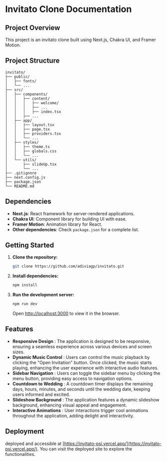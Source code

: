 # Invitato Clone Documentation

## Project Overview

This project is an invitato clone built using Next.js, Chakra UI, and Framer Motion.

## Project Structure

```
invitato/
├── public/
│   ├── fonts/
│   └── ...
├── src/
│   ├── components/
│   │   ├── content/
│   │   │   ├── welcome/
│   │   │   ├── ...
│   │   │   ├── index.tsx
│   │   ├── ...
│   ├── app/
│   │   ├── layout.tsx
│   │   ├── page.tsx
│   │   ├── providers.tsx
│   │   └── ...
│   ├── styles/
│   │   ├── theme.ts
│   │   ├── globals.css
│   │   └── ...
│   └── utils/
│       ├── slideUp.tsx
│       └── ...
├── .gitignore
├── next.config.js
├── package.json
└── README.md
```

## Dependencies

- **Next.js**: React framework for server-rendered applications.
- **Chakra UI**: Component library for building UI with ease.
- **Framer Motion**: Animation library for React.
- **Other dependencies**: Check `package.json` for a complete list.

## Getting Started

1. **Clone the repository:**

   ```bash
   git clone https://github.com/adiviagp/invitato.git
   ```

2. **Install dependencies:**

   ```bash
   npm install
   ```

3. **Run the development server:**

   ```bash
   npm run dev
   ```

   Open [http://localhost:3000](http://localhost:3000) to view it in the browser.

## Features

- **Responsive Design** : The application is designed to be responsive, ensuring a seamless experience across various devices and screen sizes.
- **Dynamic Music Control** : Users can control the music playback by clicking the "Open Invitation" button. Once clicked, the music starts playing, enhancing the user experience with interactive audio features.
- **Sidebar Navigation** : Users can toggle the sidebar menu by clicking the menu button, providing easy access to navigation options.
- **Countdown to Wedding** : A countdown timer displays the remaining days, hours, minutes, and seconds until the wedding date, keeping users informed and excited.
- **Slideshow Background** : The application features a dynamic slideshow background, enhancing visual appeal and engagement.
- **Interactive Animations** : User interactions trigger cool animations throughout the application, adding delight and interactivity.

## Deployment

deployed and accessible at [https://invitato-psi.vercel.app/](https://invitato-psi.vercel.app/). You can visit the deployed site to explore the functionalities.
